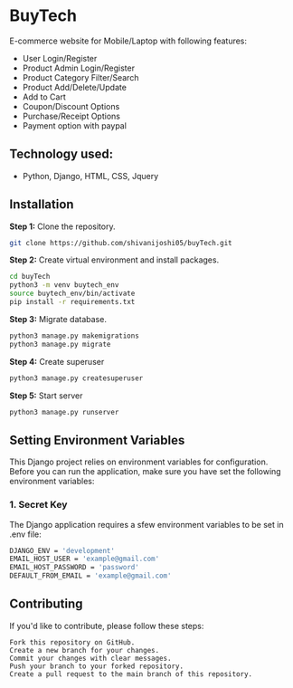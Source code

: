 # BuyTech
E-commerce website for Mobile/Laptop with following features:

- User Login/Register 
- Product Admin Login/Register 
- Product Category Filter/Search 
- Product Add/Delete/Update 
- Add to Cart 
- Coupon/Discount Options 
- Purchase/Receipt Options 
- Payment option with paypal

## Technology used:
- Python, Django, HTML, CSS, Jquery

## Installation

**Step 1:** Clone the repository.

```bash
git clone https://github.com/shivanijoshi05/buyTech.git 
```
**Step 2:**  Create virtual environment and install packages.

```bash
cd buyTech
python3 -m venv buytech_env
source buytech_env/bin/activate
pip install -r requirements.txt
```
**Step 3:**  Migrate database.
```bash
python3 manage.py makemigrations
python3 manage.py migrate
```
**Step 4:** Create superuser
```bash
python3 manage.py createsuperuser
```
**Step 5:** Start server
```bash
python3 manage.py runserver
```

## Setting Environment Variables

This Django project relies on environment variables for configuration. Before you can run the application, make sure you have set the following environment variables:

### 1. Secret Key

The Django application requires a sfew environment variables to be set in .env file:
```bash
DJANGO_ENV = 'development'
EMAIL_HOST_USER = 'example@gmail.com'
EMAIL_HOST_PASSWORD = 'password'
DEFAULT_FROM_EMAIL = 'example@gmail.com'
```

## Contributing

If you'd like to contribute, please follow these steps:

    Fork this repository on GitHub.
    Create a new branch for your changes.
    Commit your changes with clear messages.
    Push your branch to your forked repository.
    Create a pull request to the main branch of this repository.

